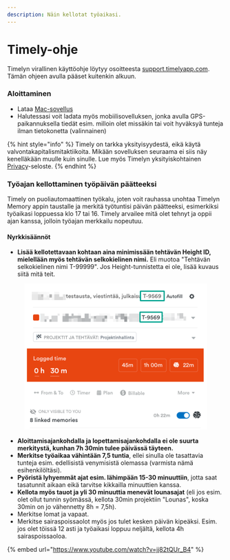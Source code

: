 ```yaml
---
description: Näin kellotat työaikasi.
---
```


# Timely-ohje

Timelyn virallinen käyttöohje löytyy osoitteesta [support.timelyapp.com](https://support.timelyapp.com/). Tämän ohjeen avulla pääset kuitenkin alkuun.

### Aloittaminen

* Lataa [Mac-sovellus](https://timelyapp.com/downloads)
* Halutessasi voit ladata myös mobiilisovelluksen, jonka avulla GPS-paikannuksella tiedät esim. milloin olet missäkin tai voit hyväksyä tunteja ilman tietokonetta (valinnainen)

{% hint style="info" %}
Timely on tarkka yksityisyydestä, eikä käytä valvontakapitalismitaktiikoita. Mikään sovelluksen seuraama ei siis näy kenelläkään muulle kuin sinulle. Lue myös Timelyn yksityiskohtainen [Privacy](https://timelyapp.com/privacy)-seloste.
{% endhint %}

### Työajan kellottaminen työpäivän päätteeksi

Timely on puoliautomaattinen työkalu, joten voit rauhassa unohtaa Timelyn Memory appin taustalle ja merkitä työtuntisi päivän päätteeksi, esimerkiksi työaikasi loppuessa klo 17 tai 16. Timely arvailee mitä olet tehnyt ja oppii ajan kanssa, jolloin työajan merkkailu nopeutuu.

#### Nyrkkisäännöt

* **Lisää kellotettavaan kohtaan aina minimissään tehtävän Height ID, mielellään myös tehtävän selkokielinen nimi.** Eli muotoa "Tehtävän selkokielinen nimi T-99999". Jos Height-tunnistetta ei ole, lisää kuvaus siitä mitä teit.

<div align="left">

<figure><img src="../../../.gitbook/assets/image.png" alt=""><figcaption></figcaption></figure>

</div>

* **Aloittamisajankohdalla ja lopettamisajankohdalla ei ole suurta merkitystä, kunhan 7h 30min tulee päivässä täyteen.**
* **Merkitse työaikaa vähintään 7,5 tuntia**, ellei sinulla ole tasattavia tunteja esim. edellisistä venymisistä olemassa (varmista nämä esihenkilöltäsi).
* **Pyöristä lyhyemmät ajat esim. lähimpään 15-30 minuuttiin**, jotta saat tasatunnit aikaan eikä tarvitse kikkailla minuuttien kanssa.
* **Kellota myös tauot ja yli 30 minuuttia menevät lounasajat** (eli jos esim. olet ollut tunnin syömässä, kellota 30min projektiin "Lounas", koska 30min on jo vähennetty 8h = 7,5h).
* Merkitse lomat ja vapaat.
* Merkitse sairaspoissaolot myös jos tulet kesken päivän kipeäksi. Esim. jos olet töissä 12 asti ja työaikasi loppuu neljältä, kellota 4h sairaspoissaoloa.

{% embed url="https://www.youtube.com/watch?v=jj82tQUr_B4" %}

